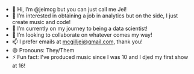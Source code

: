 - 👋 Hi, I’m @jeimcg but you can just call me Jei!
- 👀 I’m interested in obtaining a job in analytics but on the side, I just create music and code!
- 🌱 I’m currently on my journey to being a data scientist!
- 💞️ I’m looking to collaborate on whatever comes my way!
- 📫 I prefer emails at mcgilljei@gmail.com, thank you!
- 😄 Pronouns: They/Them
- ⚡ Fun fact: I've produced music since I was 10 and I djed my first show at 16!

<!---
jeimcg/jeimcg is a ✨ special ✨ repository because its `README.md` (this file) appears on your GitHub profile.
You can click the Preview link to take a look at your changes.
--->
